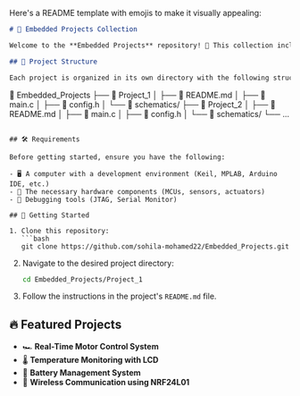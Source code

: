 Here's a README template with emojis to make it visually appealing:  

```markdown
# 🚀 Embedded Projects Collection

Welcome to the **Embedded Projects** repository! 🎯 This collection includes various embedded systems projects designed to enhance your understanding of microcontrollers, real-time systems, and hardware-software interaction.

## 📂 Project Structure

Each project is organized in its own directory with the following structure:

```
📁 Embedded_Projects
 ├── 📂 Project_1
 │   ├── 📜 README.md
 │   ├── 📄 main.c
 │   ├── 📄 config.h
 │   └── 🔌 schematics/
 ├── 📂 Project_2
 │   ├── 📜 README.md
 │   ├── 📄 main.c
 │   ├── 📄 config.h
 │   └── 🔌 schematics/
 └── ...
```

## 🛠 Requirements

Before getting started, ensure you have the following:

- 🖥️ A computer with a development environment (Keil, MPLAB, Arduino IDE, etc.)
- 🔌 The necessary hardware components (MCUs, sensors, actuators)
- 📡 Debugging tools (JTAG, Serial Monitor)

## 🚦 Getting Started

1. Clone this repository:  
   ```bash
   git clone https://github.com/sohila-mohamed22/Embedded_Projects.git
   ```
2. Navigate to the desired project directory:  
   ```bash
   cd Embedded_Projects/Project_1
   ```
3. Follow the instructions in the project's `README.md` file.

## 🔥 Featured Projects

- 🏎 **Real-Time Motor Control System**
- 🌡 **Temperature Monitoring with LCD**
- 🔋 **Battery Management System**
- 📡 **Wireless Communication using NRF24L01**

